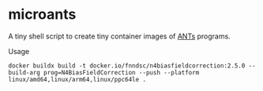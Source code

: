 # microants

A tiny shell script to create tiny container images of [ANTs](https://github.com/ANTsX/ANTs) programs.

Usage

```shell
docker buildx build -t docker.io/fnndsc/n4biasfieldcorrection:2.5.0 --build-arg prog=N4BiasFieldCorrection --push --platform linux/amd64,linux/arm64,linux/ppc64le .
```
